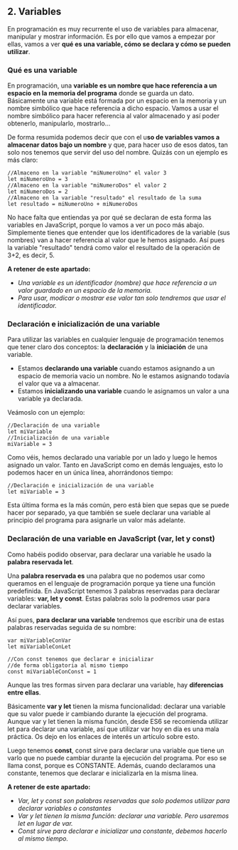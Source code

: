 
## 2. Variables

En programación es muy recurrente el uso de variables para almacenar, manipular y mostrar información. Es por ello que vamos a empezar por ellas, vamos a ver **qué es una variable, cómo se declara y cómo se pueden utilizar**.
### Qué es una variable
En programación, una **variable es un nombre que hace referencia a un espacio en la memoria del programa** donde se guarda un dato. Básicamente una variable está formada por un espacio en la memoria y un nombre simbólico que hace referencia a dicho espacio. Vamos a usar el nombre simbólico para hacer referencia al valor almacenado y así poder obtenerlo, manipularlo, mostrarlo...

De forma resumida podemos decir que con el u**so de variables vamos a almacenar datos bajo un nombre** y que, para hacer uso de esos datos, tan solo nos tenemos que servir del uso del nombre. Quizás con un ejemplo es más claro:

    //Almaceno en la variable "miNumeroUno" el valor 3
    let miNumeroUno = 3
    //Almaceno en la variable "miNumeroDos" el valor 2
    let miNumeroDos = 2
    //Almaceno en la variable "resultado" el resultado de la suma
    let resultado = miNumeroUno + miNumeroDos

   No hace falta que entiendas ya por qué se declaran de esta forma las variables en JavaScript, porque lo vamos a ver un poco más abajo. Simplemente tienes que entender que los identificadores de la variable (sus nombres) van a hacer referencia al valor que le hemos asignado. Así pues la variable "resultado" tendrá como valor el resultado de la operación de 3+2, es decir, 5.
   
   **A retener de este apartado:**
   

 - *Una variable es un identificador (nombre) que hace referencia a un valor guardado en un espacio de la memoria.*
 - *Para usar, modicar o mostrar ese valor tan solo tendremos que usar el identificador.*
 
### Declaración e inicialización de una variable
Para utilizar las variables en cualquier lenguaje de programación tenemos que tener claro dos conceptos: la **declaración** y la **iniciación** de una variable.
 - Estamos **declarando una variable** cuando estamos asignando a un espacio de memoria vacio un nombre. No le estamos asignando todavía el valor que va a almacenar.
 - Estamos **inicializando una variable** cuando le asignamos un valor a una variable ya declarada.

Veámoslo con un ejemplo:

    //Declaración de una variable
    let miVariable
    //Inicialización de una variable
    miVariable = 3
Como véis, hemos declarado una variable por un lado y luego le hemos asignado un valor. Tanto en JavaScript como en demás lenguajes, esto lo podemos hacer en un única línea, ahorrándonos tiempo:

    //Declaración e inicialización de una variable
    let miVariable = 3

Esta última forma es la más común, pero está bien que sepas que se puede hacer por separado, ya que también se suele declarar una variable al principio del programa para asignarle un valor más adelante.

### Declaración de una variable en JavaScript (var, let y const)
Como habéis podido observar, para declarar una variable he usado la **palabra reservada let**.

Una **palabra reservada es** una palabra que no podemos usar como queramos en el lenguaje de programación porque ya tiene una función predefinida. En JavaScript tenemos 3 palabras reservadas para declarar variables: **var, let y const**. Estas palabras solo la podremos usar para declarar variables.

Así pues, **para declarar una variable** tendremos que escribir una de estas palabras reservadas seguida de su nombre:

    var miVariableConVar
    let miVariableConLet
    
    //Con const tenemos que declarar e inicializar
    //de forma obligatoria al mismo tiempo
    const miVariableConConst = 1

Aunque las tres formas sirven para declarar una variable, hay **diferencias entre ellas**. 

Básicamente **var y let** tienen la misma funcionalidad: declarar una variable que su valor puede ir cambiando durante la ejecución del programa. Aunque var y let tienen la misma función, desde ES6 se recomienda utilizar let para declarar una variable, así que utilizar var hoy en día es una mala práctica. Os dejo en los enlaces de interés un artículo sobre esto.

Luego tenemos **const**, const sirve para declarar una variable que tiene un varlo que no puede cambiar durante la ejecución del programa. Por eso se llama const, porque es CONSTANTE. Además, cuando declaramos una constante, tenemos que declarar e inicializarla en la misma línea.

   **A retener de este apartado:**
   

 - *Var, let y const son palabras reservadas que solo podemos utilizar para declarar variables o constantes*
 - *Var y let tienen la misma función: declarar una variable. Pero usaremos let en lugar de var.*
 - *Const sirve para declarar e inicializar una constante, debemos hacerlo al mismo tiempo.*